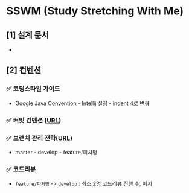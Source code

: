 # SSWM (Study Stretching With Me)
## [1] 설계 문서
- 
## [2] 컨벤션
### ✅ 코딩스타일 가이드
- Google Java Convention - Intellij 설정 - indent 4로 변경
### ✅ 커밋 컨벤션 ([URL](https://gist.github.com/stephenparish/9941e89d80e2bc58a153))
### ✅ 브랜치 관리 전략([URL](https://inpa.tistory.com/entry/GIT-%E2%9A%A1%EF%B8%8F-github-flow-git-flow-%F0%9F%93%88-%EB%B8%8C%EB%9E%9C%EC%B9%98-%EC%A0%84%EB%9E%B5))
- master - develop - feature/피처명  
### ✅ 코드리뷰 
- `feature/피처명` -> `develop` : 최소 2명 코드리뷰 진행 후, 머지  
